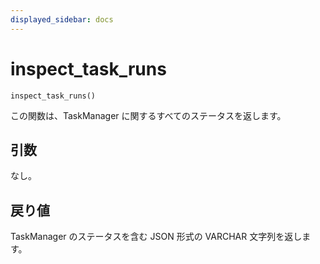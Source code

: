 ```yaml
---
displayed_sidebar: docs
---
```


# inspect_task_runs

`inspect_task_runs()`

この関数は、TaskManager に関するすべてのステータスを返します。

## 引数

なし。

## 戻り値

TaskManager のステータスを含む JSON 形式の VARCHAR 文字列を返します。

